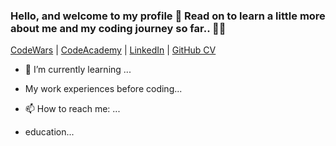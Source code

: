 ### Hello, and welcome to my profile  👋  Read on to learn a little more about me and my coding journey so far.. 👨‍💻

[CodeWars](https://www.codewars.com/users/Ollie__B) | [CodeAcademy](https://www.codecademy.com/profiles/Ollie__B) | [LinkedIn](https://www.linkedin.com/in/oliver-beck-a09077115/) | [GitHub CV](...)

- 🌱 I’m currently learning ...

- My work experiences before coding...

- 📫 How to reach me: ...

- education...

